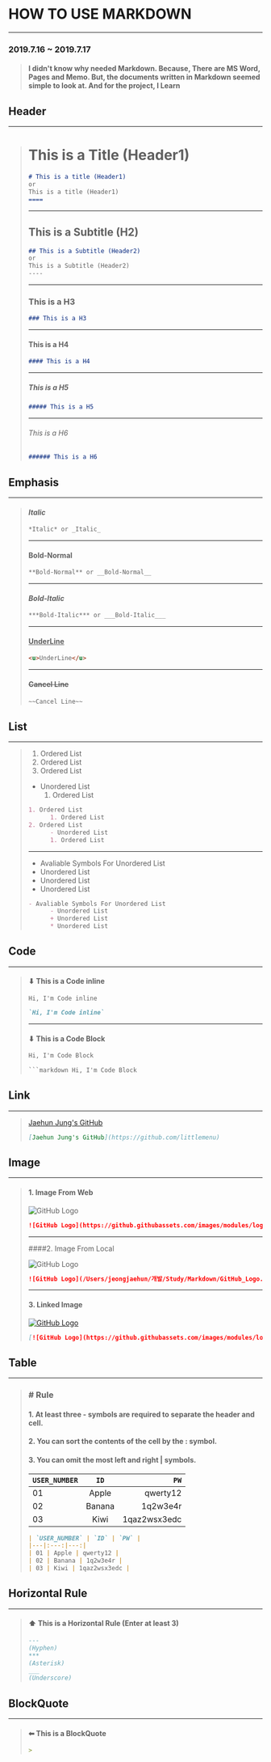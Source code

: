 

# HOW TO USE MARKDOWN

------

### 2019.7.16 ~ 2019.7.17

> #### I didn't know why needed Markdown. Because, There are MS Word, Pages and Memo. But, the documents written in Markdown seemed simple to look at. And for the project, I Learn



## Header

-----

> # This is a Title (Header1)
>
> ```markdown
> # This is a title (Header1)
> or
> This is a title (Header1)
> ====
> ```
>
> -----
>
> ## This is a Subtitle (H2)
>
> ```markdown
> ## This is a Subtitle (Header2)
> or
> This is a Subtitle (Header2)
> ----
> ```
>
> ---
>
> ### This is a H3
>
> ```markdown
> ### This is a H3
> ```
>
> ---
>
> #### This is a H4
>
> ```markdown
> #### This is a H4
> ```
>
> ----
>
> ##### This is a H5
>
> ```markdown
> ##### This is a H5
> ```
>
> ----
>
> ###### This is a H6
>
> ```markdown
> ###### This is a H6
> ```



## Emphasis

-----

>#### *Italic*
>
>```markdown
>*Italic* or _Italic_
>```
>
>---
>
>#### **Bold-Normal**
>
>```markdown
>**Bold-Normal** or __Bold-Normal__
>```
>
>------
>
>#### ***Bold-Italic***
>
>```markdown
>***Bold-Italic*** or ___Bold-Italic___ 
>```
>
>----
>
>#### <u>UnderLine</u>
>
>```markdown
><u>UnderLine</u>
>```
>
>---
>
>#### ~~Cancel Line~~
>
>```markdown
>~~Cancel Line~~
>```



## List

-----

>1. Ordered List
>   1. Ordered List
>2. Ordered List
>   - Unordered List
>     1. Ordered List
>
>```markdown
>1. Ordered List
>		1. Ordered List
>2. Ordered List
>		- Unordered List
>		1. Ordered List
>```
>
>----
>
>+ Avaliable Symbols For Unordered List 
>  + Unordered List
>  + Unordered List
>  + Unordered List
>
>```markdown
>- Avaliable Symbols For Unordered List 
>		- Unordered List
>		+ Unordered List
>		* Unordered List
>```



## Code

----

> #### ⬇︎ This is a Code inline
>
> `Hi, I'm Code inline`
>
> ```markdown
> `Hi, I'm Code inline`
> ```
>
> ---
>
> #### ⬇︎ This is a Code Block
>
> ```markdown
> Hi, I'm Code Block
> ```
>
> ```markdown
> ​```markdown Hi, I'm Code Block
> ```



## Link

---

>[Jaehun Jung's GitHub](https://github.com/littlemenu)
>
>```markdown
>[Jaehun Jung's GitHub](https://github.com/littlemenu)
>```



## Image

----

>#### 1. Image From Web
>
>![GitHub Logo](https://github.githubassets.com/images/modules/logos_page/GitHub-Mark.png)
>
>```markdown
>![GitHub Logo](https://github.githubassets.com/images/modules/logos_page/GitHub-Mark.png)
>```
>
>----
>
>####2. Image From Local
>
>![GitHub Logo](/Users/jeongjaehun/개발/Study/Markdown/GitHub_Logo.png)
>
>
>
>```markdown
>![GitHub Logo](/Users/jeongjaehun/개발/Study/Markdown/GitHub_Logo.png)
>```
>
>----
>
>#### 3. Linked Image
>
>[![GitHub Logo](https://github.githubassets.com/images/modules/logos_page/GitHub-Mark.png)](https://github.com)
>
>```markdown
>[![GitHub Logo](https://github.githubassets.com/images/modules/logos_page/GitHub-Mark.png)](https://github.com)
>```



## Table

---

>### # Rule
>
>#### 1. At least three - symbols are required to separate the header and cell.
>
>#### 2. You can sort the contents of the cell by the : symbol.
>
>#### 3. You can omit the most left and right | symbols. 
>
>| `USER_NUMBER` |  `ID`  |         `PW` |
>| ------------- | :----: | -----------: |
>| 01            | Apple  |     qwerty12 |
>| 02            | Banana |     1q2w3e4r |
>| 03            |  Kiwi  | 1qaz2wsx3edc |
>
>
>```markdown
>| `USER_NUMBER` | `ID` | `PW` |
>|---|:---:|---:|
>| 01 | Apple | qwerty12 |
>| 02 | Banana | 1q2w3e4r |
>| 03 | Kiwi | 1qaz2wsx3edc |
>```



## Horizontal Rule

------

> #### ⬆︎ This is a Horizontal Rule (Enter at least 3)
>
> ```markdown
> ---
> (Hyphen)
> ***
> (Asterisk)
> ___
> (Underscore)
> ```



## BlockQuote

------

> #### ⬅︎  This is a BlockQuote
>
> ```markdown
> >
> ```



## 
